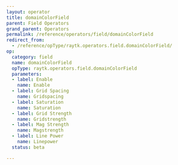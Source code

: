 ```yaml
---
layout: operator
title: domainColorField
parent: Field Operators
grand_parent: Operators
permalink: /reference/operators/field/domainColorField
redirect_from:
  - /reference/opType/raytk.operators.field.domainColorField/
op:
  category: field
  name: domainColorField
  opType: raytk.operators.field.domainColorField
  parameters:
  - label: Enable
    name: Enable
  - label: Grid Spacing
    name: Gridspacing
  - label: Saturation
    name: Saturation
  - label: Grid Strength
    name: Gridstrength
  - label: Mag Strength
    name: Magstrength
  - label: Line Power
    name: Linepower
  status: beta

---
```

